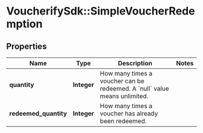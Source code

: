 # VoucherifySdk::SimpleVoucherRedemption

## Properties

| Name | Type | Description | Notes |
| ---- | ---- | ----------- | ----- |
| **quantity** | **Integer** | How many times a voucher can be redeemed. A &#x60;null&#x60; value means unlimited. |  |
| **redeemed_quantity** | **Integer** | How many times a voucher has already been redeemed. |  |

